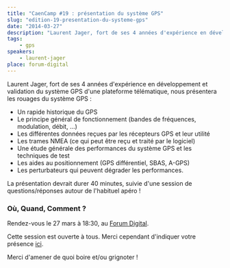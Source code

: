 ```yaml
---
title: "CaenCamp #19 : présentation du système GPS"
slug: "edition-19-presentation-du-systeme-gps"
date: "2014-03-27"
description: "Laurent Jager, fort de ses 4 années d'expérience en développement et validation du système GPS d'une plateforme télématique, nous présentera les rouages du système GPS."
tags:
    - gps
speakers:
    - laurent-jager
place: forum-digital
---
```


Laurent Jager, fort de ses 4 années d'expérience en développement et validation du système GPS d'une
plateforme télématique, nous présentera les rouages du système GPS :

* Un rapide historique du GPS
* Le principe général de fonctionnement (bandes de fréquences, modulation, débit, ...)
* Les différentes données reçues par les récepteurs GPS et leur utilité
* Les trames NMEA (ce qui peut être reçu et traité par le logiciel)
* Une étude générale des performances du système GPS et les techniques de test
* Les aides au positionnement (GPS différentiel, SBAS, A-GPS)
* Les perturbateurs qui peuvent dégrader les performances.

La présentation devrait durer 40 minutes, suivie d'une session de questions/réponses autour de
l'habituel apéro !

### Où, Quand, Comment ?

Rendez-vous le 27 mars à 18:30, au [Forum Digital](http://forum-digital.fr).

Cette session est ouverte à tous. Merci cependant d'indiquer votre présence
[ici](https://docs.google.com/forms/d/1tvKL-H9H5IH6E87gJTdmlDDOW6M5Ut6FsrBdSIXa9q0/viewform).

Merci d'amener de quoi boire et/ou grignoter !
